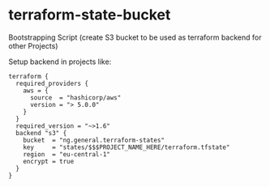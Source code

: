 # terraform-state-bucket
Bootstrapping Script (create S3 bucket to be used as terraform backend for other Projects)

Setup backend in projects like:
```
terraform {
  required_providers {
    aws = {
      source  = "hashicorp/aws"
      version = "> 5.0.0"
    }
  }
  required_version = "~>1.6"
  backend "s3" {
    bucket  = "ng.general.terraform-states"
    key     = "states/$$$PROJECT_NAME_HERE/terraform.tfstate"
    region  = "eu-central-1"
    encrypt = true
  }
}
```
